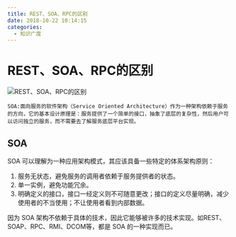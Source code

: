 ```yaml
---
title: REST、SOA、RPC的区别
date: 2018-10-22 10:14:15
categories:
  - 知识广度
---
```

# REST、SOA、RPC的区别

![REST、SOA、RPC的区别](https://images.gitee.com/uploads/images/2018/1022/101610_abd75433_1872936.png "屏幕截图.png")

    SOA:面向服务的软件架构（Service Oriented Architecture）作为一种架构依赖于服务的方向，它的基本设计原理是：服务提供了一个简单的接口，抽象了底层的复杂性，然后用户可以访问独立的服务，而不需要去了解服务底层平台实现。

<!-- More -->

## SOA

SOA 可以理解为一种应用架构模式，其应该具备一些特定的体系架构原则：

1. 服务无状态，避免服务的调用者依赖于服务提供者的状态。
2. 单一实例，避免功能冗余。
3. 明确定义的接口，接口一经定义则不可随意更改；接口的定义尽量明确，减少使用者的不当使用；不让使用者看到内部数据。

因为 SOA 架构不依赖于具体的技术，因此它能够被许多的技术实现。如REST、SOAP、RPC、RMI、DCOM等，都是 SOA 的一种实现而已。
